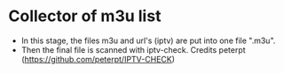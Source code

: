 # Collector of m3u list

- In this stage, the files m3u and url's (iptv) are put into one file ".m3u".
- Then the final file is scanned with iptv-check. 
Credits peterpt (https://github.com/peterpt/IPTV-CHECK)
